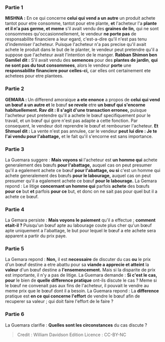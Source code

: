 
### Partie 1
<strong>MISHNA :</strong> En ce qui concerne <b>celui qui vend a un autre</b> un produit achete tantot pour etre consomme, tantot pour etre plante, <b>et</b> l'acheteur l'a <b>plante et il n'a pas germe, et meme</b> s'il avait vendu des <b>graines de lin,</b> qui ne sont consommees qu'occasionnellement, le vendeur <b>ne porte pas</b> de responsabilite financiere a leur egard,</b> c'est-a-dire qu'il n'est pas tenu d'indemniser l'acheteur. Puisque l'acheteur n'a pas precise qu'il avait achete le produit dans le but de le planter, le vendeur peut pretendre qu'il a suppose que l'acheteur avait l'intention de le manger. <b>Rabban Shimon ben Gamliel dit :</b> S'il avait vendu des <b>semences</b> pour des <b>plantes de jardin</b>, <b>qui ne sont pas du tout consommees</b>, alors le vendeur <b>porte</b> une <b>responsabilite financiere pour celles-ci,</b> car elles ont certainement ete achetees pour etre plantees.

### Partie 2
<strong>GEMARA : </strong>Un differend amoraique <b>a ete enonce</b> a propos de <b>celui qui vend un bœuf a un autre et</b> le bœuf <b>se revele</b> etre <b>un bœuf qui s'encorne habituellement. Rav dit : Il s'agit d'une transaction erronee,</b> puisque l'acheteur peut pretendre qu'il a achete le bœuf specifiquement pour le travail, et un bœuf qui gore n'est pas adapte a cette fonction. Par consequent, le vendeur doit reprendre le bœuf et rembourser l'acheteur. <b>Et Shmuel dit :</b> La vente n'est pas annulee, car le vendeur <b>peut lui dire : Je te l'ai vendu pour l'abattage,</b> et le fait qu'il s'encorne est sans importance.

### Partie 3
La Guemara suggere : <b>Mais voyons si</b> l'acheteur est <b>un homme qui</b> achete generalement des bœufs <b>pour l'abattage,</b> auquel cas on peut presumer qu'il a egalement achete ce bœuf <b>pour l'abattage, ou si</b> c'est un homme qui achete generalement des bœufs <b>pour le labourage,</b> auquel cas on peut presumer qu'il a egalement achete ce bœuf <b>pour le labourage.</b> La Gemara repond : Le litige <b>concernant un homme qui</b> parfois <b>achete</b> des bœufs <b>pour ce</b> but <b>et</b> parfois <b>pour ce</b> but, et donc on ne sait pas pour quel but il a achete ce bœuf.

### Partie 4
La Gemara persiste : <b>Mais voyons le paiement</b> qu'il a effectue ; <b>comment etait-il ? </b> Puisqu'un bœuf apte au labourage coute plus cher qu'un bœuf apte uniquement a l'abattage, le but pour lequel le bœuf a ete achete sera apparent a partir du prix paye.

### Partie 5
La Gemara repond : <b>Non,</b> il est <b>necessaire</b> de discuter du cas <b>ou</b> le prix d'un bœuf destine a etre abattu pour sa <b>viande a apprecie et atteint</b> la <b>valeur</b> d'un bœuf destine a <b>l'ensemencement.</b> Mais si la disparite de prix est importante, il n'y a pas de litige. La Guemara demande : <b>Si c'est le cas, pour</b> le bien de <b>quelle</b> <b>difference pratique</b> ont-ils discute le cas ? Meme si le bœuf ne convenait pas aux fins de l'acheteur, il pouvait le vendre au meme prix que le bœuf dont il a besoin. La Guemara repond : La <b>difference</b> pratique est <b>en ce qui concerne l'effort</b> de vendre le bœuf afin de recuperer sa valeur ; qui doit faire l'effort de le faire ?

### Partie 6
La Guemara clarifie : <b>Quelles sont les circonstances</b> du cas discute ?

>Credit : William Davidson Edition
>Licence : CC-BY-NC